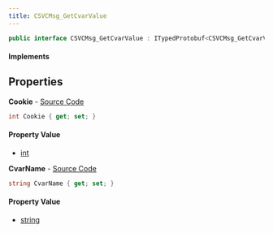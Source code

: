 ```yaml
---
title: CSVCMsg_GetCvarValue
---
```


```csharp
public interface CSVCMsg_GetCvarValue : ITypedProtobuf<CSVCMsg_GetCvarValue>, INativeHandle, INetMessage<CSVCMsg_GetCvarValue>, IDisposable
```

#### Implements

## Properties

**Cookie** - [Source Code](https://github.com/swiftly-solution/swiftlys2/blob/master/managed/src/SwiftlyS2.Generated/Protobufs/Interfaces/CSVCMsg_GetCvarValue.cs#L18)

```csharp
int Cookie { get; set; }
```

#### Property Value

- [int](https://learn.microsoft.com/dotnet/api/system.int32)

**CvarName** - [Source Code](https://github.com/swiftly-solution/swiftlys2/blob/master/managed/src/SwiftlyS2.Generated/Protobufs/Interfaces/CSVCMsg_GetCvarValue.cs#L21)

```csharp
string CvarName { get; set; }
```

#### Property Value

- [string](https://learn.microsoft.com/dotnet/api/system.string)

